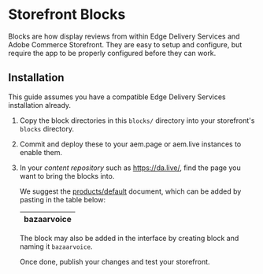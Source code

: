 # Storefront Blocks

Blocks are how display reviews from within Edge Delivery Services and Adobe Commerce Storefront. They are easy to setup and configure, but require the app to be properly configured before they can work.

## Installation

This guide assumes you have a compatible Edge Delivery Services installation already.

1. Copy the block directories in this `blocks/` directory into your storefront's `blocks` directory.

2. Commit and deploy these to your aem.page or aem.live instances to enable them.

3. In your _content repository_ such as https://da.live/, find the page you want to bring the blocks into.

   We suggest the [products/default](https://da.live/edit#/blueacorninc/shop-bazaarvoice/products/default) document, which can be added by pasting in the table below:

   | bazaarvoice |
   | ----------- |

   The block may also be added in the interface by creating block and naming it `bazaarvoice`.

   Once done, publish your changes and test your storefront.
